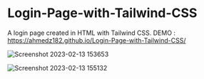 # Login-Page-with-Tailwind-CSS
A login page created in HTML with Tailwind CSS.
DEMO : https://ahmedz182.github.io/Login-Page-with-Tailwind-CSS/

![Screenshot 2023-02-13 153653](https://user-images.githubusercontent.com/35397403/218435721-bd33e957-1c9f-4f62-a49b-0c270df4ef61.jpg)


![Screenshot 2023-02-13 155132](https://user-images.githubusercontent.com/35397403/218438915-d41c7e08-e7e9-4fc2-8f1a-022dd667d205.jpg)
